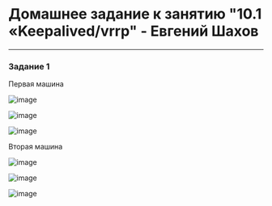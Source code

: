 # Домашнее задание к занятию "10.1 «Keepalived/vrrp" - Евгений Шахов
---
### Задание 1

Первая машина

![image](https://user-images.githubusercontent.com/122415129/221240078-6f2c48fd-8790-4fb5-9359-5c3e1b6fc0ee.png)

![image](https://user-images.githubusercontent.com/122415129/221240432-2f637021-3460-4fde-8a97-af9f771700e4.png)

![image](https://user-images.githubusercontent.com/122415129/221240574-181d5c34-45a1-4020-9f69-0ddc0912612a.png)

Вторая машина

![image](https://user-images.githubusercontent.com/122415129/221243510-bf08577e-6990-4814-9350-8470a831361b.png)

![image](https://user-images.githubusercontent.com/122415129/221243621-384c59f6-ed02-4063-90c0-2574e5ca3abf.png)

![image](https://user-images.githubusercontent.com/122415129/221243718-083f9c20-3610-4d0f-9b58-4c072685194c.png)
